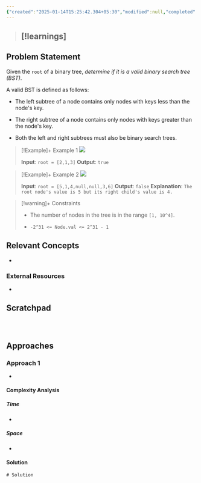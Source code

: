 ```yaml
---
{"created":"2025-01-14T15:25:42.304+05:30","modified":null,"completed":false,"redo":false,"Perfect":false,"publish":true,"Description":null,"leetcode-index":98,"link":"https://leetcode.com/problems/validate-binary-search-tree","difficulty":"Medium","tags":["leetcode/tree","leetcode/depth-first-search","leetcode/binary-search-tree","leetcode/binary-tree","programming/practice"],"PassFrontmatter":true,"updated":"2025-01-06T01:10:14.000+05:30"}
---
```



> [!learnings]
> - 
## Problem Statement
Given the `root` of a binary tree, *determine if it is a valid binary search tree (BST)*.

A valid BST is defined as follows:

	
- The left <span data-keyword="subtree">subtree</span> of a node contains only nodes with keys less than the node's key.
	
- The right subtree of a node contains only nodes with keys greater than the node's key.
	
- Both the left and right subtrees must also be binary search trees.

 

>[!Example]+ Example 1
>![](https://assets.leetcode.com/uploads/2020/12/01/tree1.jpg)
>
>**Input**: `root = [2,1,3]`
>**Output**: `true
`

>[!Example]+ Example 2
>![](https://assets.leetcode.com/uploads/2020/12/01/tree2.jpg)
>
>**Input**: `root = [5,1,4,null,null,3,6]`
>**Output**: `false`
>**Explanation**: `The root node's value is 5 but its right child's value is 4.
>`

>[!warning]+ Constraints
>- The number of nodes in the tree is in the range `[1, 10^4]`.
>
>- `-2^31 <= Node.val <= 2^31 - 1`

## Relevant Concepts
- 

### External Resources
- 

## Scratchpad
```



```
## Approaches
### Approach 1
- 
#### Complexity Analysis
##### Time 
- 
##### Space
- 
#### Solution
```Java
# Solution
```